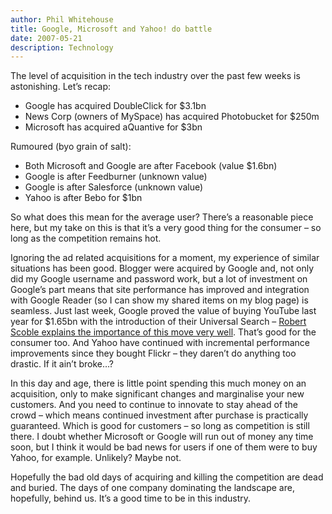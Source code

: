 ```yaml
---
author: Phil Whitehouse
title: Google, Microsoft and Yahoo! do battle
date: 2007-05-21
description: Technology
---
```


The level of acquisition in the tech industry over the past few weeks is astonishing. Let’s recap:

- Google has acquired DoubleClick for $3.1bn
- News Corp (owners of MySpace) has acquired Photobucket for $250m
- Microsoft has acquired aQuantive for $3bn

Rumoured (byo grain of salt):

- Both Microsoft and Google are after Facebook (value $1.6bn)
- Google is after Feedburner (unknown value)
- Google is after Salesforce (unknown value)
- Yahoo is after Bebo for $1bn

So what does this mean for the average user? There’s a reasonable piece here, but my take on this is that it’s a very good thing for the consumer – so long as the competition remains hot.

Ignoring the ad related acquisitions for a moment, my experience of similar situations has been good. Blogger were acquired by Google and, not only did my Google username and password work, but a lot of investment on Google’s part means that site performance has improved and integration with Google Reader (so I can show my shared items on my blog page) is seamless. Just last week, Google proved the value of buying YouTube last year for $1.65bn with the introduction of their Universal Search – [Robert Scoble explains the importance of this move very well](http://scobleizer.com/2007/05/17/google-to-yahoo-and-microsoft-the-165-billion-was-worth-it/). That’s good for the consumer too. And Yahoo have continued with incremental performance improvements since they bought Flickr – they daren’t do anything too drastic. If it ain’t broke…?

In this day and age, there is little point spending this much money on an acquisition, only to make significant changes and marginalise your new customers. And you need to continue to innovate to stay ahead of the crowd – which means continued investment after purchase is practically guaranteed. Which is good for customers – so long as competition is still there. I doubt whether Microsoft or Google will run out of money any time soon, but I think it would be bad news for users if one of them were to buy Yahoo, for example. Unlikely? Maybe not.

Hopefully the bad old days of acquiring and killing the competition are dead and buried. The days of one company dominating the landscape are, hopefully, behind us. It’s a good time to be in this industry.

